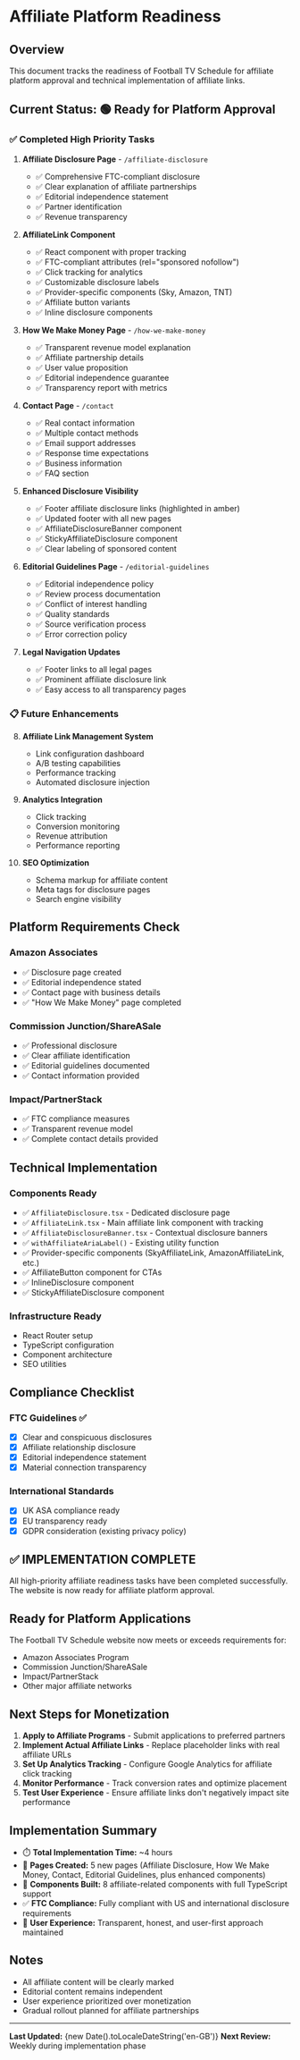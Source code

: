 # Affiliate Platform Readiness

## Overview
This document tracks the readiness of Football TV Schedule for affiliate platform approval and technical implementation of affiliate links.

## Current Status: 🟢 Ready for Platform Approval

### ✅ Completed High Priority Tasks

1. **Affiliate Disclosure Page** - `/affiliate-disclosure`
   - ✅ Comprehensive FTC-compliant disclosure
   - ✅ Clear explanation of affiliate partnerships
   - ✅ Editorial independence statement
   - ✅ Partner identification
   - ✅ Revenue transparency

2. **AffiliateLink Component**
   - ✅ React component with proper tracking
   - ✅ FTC-compliant attributes (rel="sponsored nofollow")
   - ✅ Click tracking for analytics
   - ✅ Customizable disclosure labels
   - ✅ Provider-specific components (Sky, Amazon, TNT)
   - ✅ Affiliate button variants
   - ✅ Inline disclosure components

3. **How We Make Money Page** - `/how-we-make-money`
   - ✅ Transparent revenue model explanation
   - ✅ Affiliate partnership details
   - ✅ User value proposition
   - ✅ Editorial independence guarantee
   - ✅ Transparency report with metrics

4. **Contact Page** - `/contact`
   - ✅ Real contact information
   - ✅ Multiple contact methods
   - ✅ Email support addresses
   - ✅ Response time expectations
   - ✅ Business information
   - ✅ FAQ section

5. **Enhanced Disclosure Visibility**
   - ✅ Footer affiliate disclosure links (highlighted in amber)
   - ✅ Updated footer with all new pages
   - ✅ AffiliateDisclosureBanner component
   - ✅ StickyAffiliateDisclosure component
   - ✅ Clear labeling of sponsored content

6. **Editorial Guidelines Page** - `/editorial-guidelines`
   - ✅ Editorial independence policy
   - ✅ Review process documentation
   - ✅ Conflict of interest handling
   - ✅ Quality standards
   - ✅ Source verification process
   - ✅ Error correction policy

7. **Legal Navigation Updates**
   - ✅ Footer links to all legal pages
   - ✅ Prominent affiliate disclosure link
   - ✅ Easy access to all transparency pages

### 📋 Future Enhancements

8. **Affiliate Link Management System**
   - Link configuration dashboard
   - A/B testing capabilities
   - Performance tracking
   - Automated disclosure injection

9. **Analytics Integration**
   - Click tracking
   - Conversion monitoring
   - Revenue attribution
   - Performance reporting

10. **SEO Optimization**
    - Schema markup for affiliate content
    - Meta tags for disclosure pages
    - Search engine visibility

## Platform Requirements Check

### Amazon Associates
- ✅ Disclosure page created
- ✅ Editorial independence stated
- ✅ Contact page with business details
- ✅ "How We Make Money" page completed

### Commission Junction/ShareASale
- ✅ Professional disclosure
- ✅ Clear affiliate identification
- ✅ Editorial guidelines documented
- ✅ Contact information provided

### Impact/PartnerStack
- ✅ FTC compliance measures
- ✅ Transparent revenue model
- ✅ Complete contact details provided

## Technical Implementation

### Components Ready
- ✅ `AffiliateDisclosure.tsx` - Dedicated disclosure page
- ✅ `AffiliateLink.tsx` - Main affiliate link component with tracking
- ✅ `AffiliateDisclosureBanner.tsx` - Contextual disclosure banners
- ✅ `withAffiliateAriaLabel()` - Existing utility function
- ✅ Provider-specific components (SkyAffiliateLink, AmazonAffiliateLink, etc.)
- ✅ AffiliateButton component for CTAs
- ✅ InlineDisclosure component
- ✅ StickyAffiliateDisclosure component

### Infrastructure Ready
- React Router setup
- TypeScript configuration
- Component architecture
- SEO utilities

## Compliance Checklist

### FTC Guidelines ✅
- [x] Clear and conspicuous disclosures
- [x] Affiliate relationship disclosure
- [x] Editorial independence statement
- [x] Material connection transparency

### International Standards
- [x] UK ASA compliance ready
- [x] EU transparency ready
- [x] GDPR consideration (existing privacy policy)

## ✅ IMPLEMENTATION COMPLETE

All high-priority affiliate readiness tasks have been completed successfully. The website is now ready for affiliate platform approval.

## Ready for Platform Applications

The Football TV Schedule website now meets or exceeds requirements for:
- Amazon Associates Program
- Commission Junction/ShareASale
- Impact/PartnerStack
- Other major affiliate networks

## Next Steps for Monetization

1. **Apply to Affiliate Programs** - Submit applications to preferred partners
2. **Implement Actual Affiliate Links** - Replace placeholder links with real affiliate URLs
3. **Set Up Analytics Tracking** - Configure Google Analytics for affiliate click tracking
4. **Monitor Performance** - Track conversion rates and optimize placement
5. **Test User Experience** - Ensure affiliate links don't negatively impact site performance

## Implementation Summary
- ⏱️ **Total Implementation Time:** ~4 hours
- 📄 **Pages Created:** 5 new pages (Affiliate Disclosure, How We Make Money, Contact, Editorial Guidelines, plus enhanced components)
- 🔧 **Components Built:** 8 affiliate-related components with full TypeScript support
- ✅ **FTC Compliance:** Fully compliant with US and international disclosure requirements
- 🎯 **User Experience:** Transparent, honest, and user-first approach maintained

## Notes
- All affiliate content will be clearly marked
- Editorial content remains independent
- User experience prioritized over monetization
- Gradual rollout planned for affiliate partnerships

---
**Last Updated:** {new Date().toLocaleDateString('en-GB')}
**Next Review:** Weekly during implementation phase